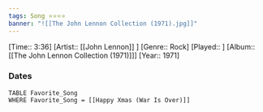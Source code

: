 ```yaml
---
tags: Song ⭐⭐⭐⭐ 
banner: "![[The John Lennon Collection (1971).jpg]]"
---
```

[Time:: 3:36]
[Artist:: [[John Lennon]] ]
[Genre:: Rock]
[Played:: ]
[Album:: [[The John Lennon Collection (1971)]]]
[Year:: 1971]
### Dates
````dataview
TABLE Favorite_Song
WHERE Favorite_Song = [[Happy Xmas (War Is Over)]]
````